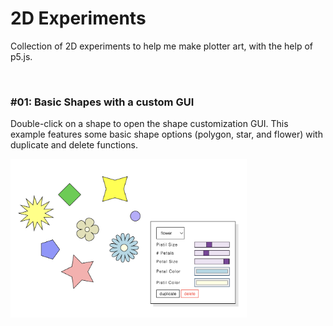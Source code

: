 <h1>2D Experiments</h1>
<p>Collection of 2D experiments to help me make plotter art, with the help of p5.js.</p>

<br>

<h3>#01: Basic Shapes with a custom GUI</h3>
<p>Double-click on a shape to open the shape customization GUI. This example features some basic shape options (polygon, star, and flower) with duplicate and delete functions.</p>
<img src="./imgs/01.png" width="75%">
